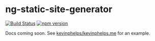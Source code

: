 # ng-static-site-generator
[![Build Status](https://travis-ci.org/kevinphelps/ng-static-site-generator.svg?branch=master)](https://travis-ci.org/kevinphelps/ng-static-site-generator)
[![npm version](https://badge.fury.io/js/ng-static-site-generator.svg)](https://badge.fury.io/js/ng-static-site-generator)

Docs coming soon. See [kevinphelps/kevinphelps.me](https://github.com/kevinphelps/kevinphelps.me) for an example.
